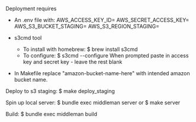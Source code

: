 Deployment requires
  - An .env file with:
      AWS_ACCESS_KEY_ID=
      AWS_SECRET_ACCESS_KEY=
      AWS_S3_BUCKET_STAGING=
      AWS_S3_REGION_STAGING=

  - s3cmd tool
    - To install with homebrew:
      $ brew install s3cmd
    - To configure:
      $ s3cmd --configure
      When prompted paste in access key and secret key - leave the rest blank

  - In Makefile replace "amazon-bucket-name-here" with intended amazon bucket name.

Deploy to s3 staging:
  $ make deploy_staging

Spin up local server:
  $ bundle exec middleman server
or
  $ make server

Build:
  $ bundle exec middleman build

